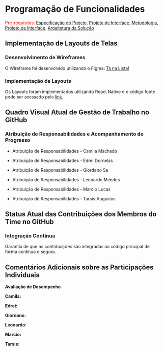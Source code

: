 # Programação de Funcionalidades

<span style="color:red">Pré-requisitos: <a href="02-Especificação do Projeto.md"> Especificação do Projeto</a></span>, <a href="04-Projeto de Interface.md"> Projeto de Interface</a>, <a href="03-Metodologia.md"> Metodologia</a>, <a href="04-Projeto de Interface.md"> Projeto de Interface</a>, <a href="05-Arquitetura da Solução.md"> Arquitetura da Solução</a>

## Implementação de Layouts de Telas

### Desenvolvimento de Wireframes

O Wireframe foi desenvolvido utilizando o Figma: [Tá na Lista!](https://www.figma.com/design/NlQGLKGaC0UFdYNKh72Lt1/T%C3%A1-na-Lista-?node-id=0-1&t=FrJ0wrSeIfKir5gg-1)

### Implementação de Layouts

Os Layouts foram implementados utilizando React Native e o código fonte pode ser acessado pelo [link](https://github.com/ICEI-PUCMinas-PSG-SI-TI/psg-ads-n-tiam-2025-1-n-compras-app/tree/main/src).

## Quadro Visual Atual de Gestão de Trabalho no GitHub

### Atribuição de Responsabilidades e Acompanhamento de Progresso

* Atribuição de Responsabilidades - Camila Machado
  
* Atribuição de Responsabilidades - Edrei Dornelas
  
* Atribuição de Responsabilidades - Giordano Sa
  
* Atribuição de Responsabilidades - Leonardo Mendes

* Atribuição de Responsabilidades - Marcio Lucas
  
* Atribuição de Responsabilidades - Tarsis Augustus
  

## Status Atual das Contribuições dos Membros do Time no GitHub

### Integração Contínua

Garantia de que as contribuições são integradas ao código principal de forma contínua e segura.

## Comentários Adicionais sobre as Participações Individuais

**Avaliação de Desempenho**

**Camila:**

**Edrei:**

**Giordano:**

**Leonardo:**

**Marcio:**

**Tarsis:**

